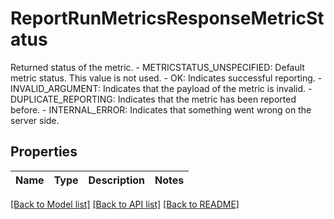 # ReportRunMetricsResponseMetricStatus

Returned status of the metric.   - METRICSTATUS_UNSPECIFIED: Default metric status. This value is not used.  - OK: Indicates successful reporting.  - INVALID_ARGUMENT: Indicates that the payload of the metric is invalid.  - DUPLICATE_REPORTING: Indicates that the metric has been reported before.  - INTERNAL_ERROR: Indicates that something went wrong on the server side.
## Properties
Name | Type | Description | Notes
------------ | ------------- | ------------- | -------------

[[Back to Model list]](../README.md#documentation-for-models) [[Back to API list]](../README.md#documentation-for-api-endpoints) [[Back to README]](../README.md)


